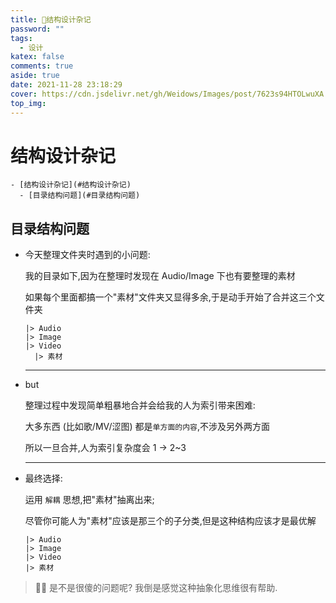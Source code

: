 ```yaml
---
title: 🥨结构设计杂记
password: ""
tags:
  - 设计
katex: false
comments: true
aside: true
date: 2021-11-28 23:18:29
cover: https://cdn.jsdelivr.net/gh/Weidows/Images/post/7623s94HTOLwuXA.png
top_img:
---
```


# 结构设计杂记

<!--
 * @?: *********************************************************************
 * @Author: Weidows
 * @LastEditors: Weidows
 * @LastEditTime: 2022-02-23 03:18:57
 * @FilePath: \Blog-private\source\_posts\design\结构设计.md
 * @Description:
 * @!: *********************************************************************
-->

```pullquote mindmap mindmap-md
- [结构设计杂记](#结构设计杂记)
  - [目录结构问题](#目录结构问题)
```

## 目录结构问题

- 今天整理文件夹时遇到的小问题:

  我的目录如下,因为在整理时发现在 Audio/Image 下也有要整理的素材

  如果每个里面都搞一个"素材"文件夹又显得多余,于是动手开始了合并这三个文件夹

  ```
  |> Audio
  |> Image
  |> Video
    |> 素材
  ```

  ***

- but

  整理过程中发现简单粗暴地合并会给我的人为索引带来困难:

  大多东西 (比如歌/MV/涩图) 都是`单方面的内容`,不涉及另外两方面

  所以一旦合并,人为索引复杂度会 1 -> 2~3

  ***

- 最终选择:

  运用 `解耦` 思想,把"素材"抽离出来;

  尽管你可能人为"素材"应该是那三个的子分类,但是这种结构应该才是最优解

  ```
  |> Audio
  |> Image
  |> Video
  |> 素材
  ```

> 🤔🤣 是不是很傻的问题呢? 我倒是感觉这种抽象化思维很有帮助.
